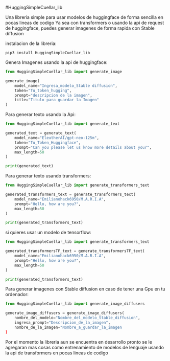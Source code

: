#HuggingSimpleCuellar_lib

Una libreria simple para usar modelos de huggingface de forma sencilla en pocas lineas de codigo
Ya sea con transformers o usando la api de request de huggingface, puedes generar imagenes de forma rapida con Stable diffusion

instalacion de la libreria:

```shell
pip3 install HuggingSimpleCuellar_lib
```

Genera Imagenes usando la api de huggingface:

```python
from HuggingSimpleCuellar_lib import generate_image

generate_image(
    model_name="Ingresa_modelo_Stable diffusion",
    token="Tu_token_hugging",
    prompt="descripcion de la imagen",
    title="Titulo para guardar la Imagen"
)
```
Para generar texto usando la Api:

```python
from HuggingSimpleCuellar_lib import generate_text

generated_text = generate_text(
    model_name="EleutherAI/gpt-neo-125m",
    token="Tu_Token_Huggingface",
    prompt="Can you please let us know more details about your",
    max_length=50
)

print(generated_text)
```

Para generar texto usando transformers:

```python
from HuggingSimpleCuellar_lib import generate_transformers_text

generated_transformers_text = generate_transformers_text(
    model_name="Emilianohack6950/M.A.R.I.A",
    prompt="Hello, how are you?",
    max_length=50
)

print(generated_transformers_text)
```

si quieres usar un modelo de tensorflow:

```python
from HuggingSimpleCuellar_lib import generate_transformers_text

generated_transformersTF_text = generate_transformersTF_text(
    model_name="Emilianohack6950/M.A.R.I.A",
    prompt="Hello, how are you?",
    max_length=50
)

print(generated_transformers_text)
```

Para generar imagenes con Stable diffusion en caso de tener una Gpu en tu ordenador:

```python
from HuggingSimpleCuellar_lib import generate_image_diffusers

generate_image_diffusers = generate_image_diffusers(
    nombre_del_modelo="Nombre_del_modelo_Stable_diffusion", 
    ingresa_prompt="Descripcion_de_la_imagen", 
    nombre_de_la_imagen="Nombre_a_guardar_la_imagen
)
```

Por el momento la libreria aun se encuentra en desarrollo pronto se le agregaran mas cosas como entrenamiento de modelos de lenguaje usando la api de transformers en pocas lineas de codigo